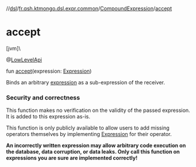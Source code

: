 //[dsl](../../../index.md)/[fr.qsh.ktmongo.dsl.expr.common](../index.md)/[CompoundExpression](index.md)/[accept](accept.md)

# accept

[jvm]\

@[LowLevelApi](../../fr.qsh.ktmongo.dsl/-low-level-api/index.md)

fun [accept](accept.md)(expression: [Expression](../-expression/index.md))

Binds an arbitrary [expression](accept.md) as a sub-expression of the receiver.

### Security and correctness

This function makes no verification on the validity of the passed expression. It is added to this expression as-is.

This function is only publicly available to allow users to add missing operators themselves by implementing [Expression](../-expression/index.md) for their operator.

**An incorrectly written expression may allow arbitrary code execution on the database, data corruption, or data leaks. Only call this function on expressions you are sure are implemented correctly!**
